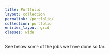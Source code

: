 ```yaml
---
title: Portfolio
layout: collection
permalink: /portfolio/
collection: portfolio
entries_layout: grid
classes: wide
---
```


See below some of the jobs we have done so far.
